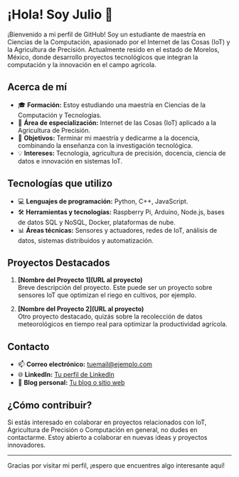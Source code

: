 # ¡Hola! Soy Julio 👋

¡Bienvenido a mi perfil de GitHub! Soy un estudiante de maestría en Ciencias de la Computación, apasionado por el Internet de las Cosas (IoT) y la Agricultura de Precisión. Actualmente resido en el estado de Morelos, México, donde desarrollo proyectos tecnológicos que integran la computación y la innovación en el campo agrícola.

## Acerca de mí

- 🎓 **Formación:** Estoy estudiando una maestría en Ciencias de la Computación y Tecnologías.
- 🔬 **Área de especialización:** Internet de las Cosas (IoT) aplicado a la Agricultura de Precisión.
- 🎯 **Objetivos:** Terminar mi maestría y dedicarme a la docencia, combinando la enseñanza con la investigación tecnológica.
- 💡 **Intereses:** Tecnología, agricultura de precisión, docencia, ciencia de datos e innovación en sistemas IoT.

## Tecnologías que utilizo

- 💻 **Lenguajes de programación:** Python, C++, JavaScript.
- 🛠️ **Herramientas y tecnologías:** Raspberry Pi, Arduino, Node.js, bases de datos SQL y NoSQL, Docker, plataformas de nube.
- 📊 **Áreas técnicas:** Sensores y actuadores, redes de IoT, análisis de datos, sistemas distribuidos y automatización.

## Proyectos Destacados

1. **[Nombre del Proyecto 1](URL al proyecto)**  
   Breve descripción del proyecto. Este puede ser un proyecto sobre sensores IoT que optimizan el riego en cultivos, por ejemplo.

2. **[Nombre del Proyecto 2](URL al proyecto)**  
   Otro proyecto destacado, quizás sobre la recolección de datos meteorológicos en tiempo real para optimizar la productividad agrícola.

## Contacto

- 📫 **Correo electrónico:** [tuemail@ejemplo.com](mailto:tuemail@ejemplo.com)
- 🌐 **LinkedIn:** [Tu perfil de LinkedIn](https://www.linkedin.com/)
- 📝 **Blog personal:** [Tu blog o sitio web](https://www.tusitio.com/)

## ¿Cómo contribuir?

Si estás interesado en colaborar en proyectos relacionados con IoT, Agricultura de Precisión o Computación en general, no dudes en contactarme. Estoy abierto a colaborar en nuevas ideas y proyectos innovadores.

---

Gracias por visitar mi perfil, ¡espero que encuentres algo interesante aquí!
